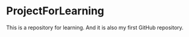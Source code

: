 ProjectForLearning
==================

This is a repository for learning. And it is also my first GitHub repository.

